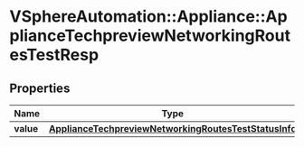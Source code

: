 # VSphereAutomation::Appliance::ApplianceTechpreviewNetworkingRoutesTestResp

## Properties
Name | Type | Description | Notes
------------ | ------------- | ------------- | -------------
**value** | [**ApplianceTechpreviewNetworkingRoutesTestStatusInfo**](ApplianceTechpreviewNetworkingRoutesTestStatusInfo.md) |  | 


